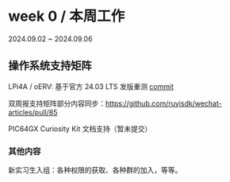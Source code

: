 # week 0 / 本周工作

2024.09.02 ~ 2024.09.06

## 操作系统支持矩阵

LPi4A / oERV: 基于官方 24.03 LTS 发版重测 [commit](https://github.com/ruyisdk/support-matrix/commit/1eb84b58709a6d2e6181651c46f8102bc43f7db6)

双周报支持矩阵部分内容同步：https://github.com/ruyisdk/wechat-articles/pull/85

PIC64GX Curiosity Kit 文档支持（暂未提交）

### 其他内容

新实习生入组：各种权限的获取、各种群的加入，等等。